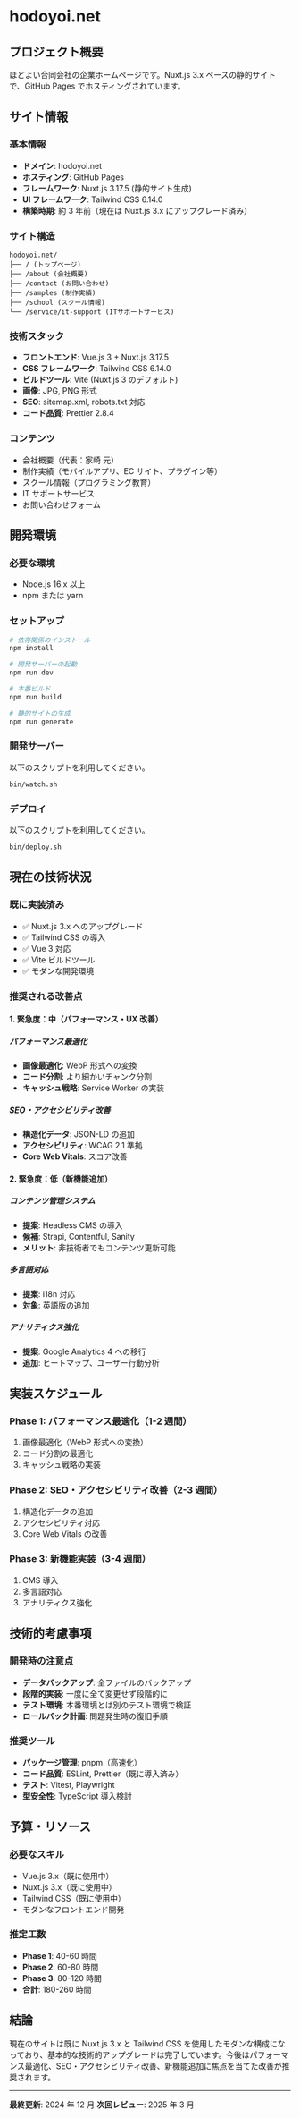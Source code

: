 # hodoyoi.net

## プロジェクト概要

ほどよい合同会社の企業ホームページです。Nuxt.js 3.x ベースの静的サイトで、GitHub Pages でホスティングされています。

## サイト情報

### 基本情報

- **ドメイン**: hodoyoi.net
- **ホスティング**: GitHub Pages
- **フレームワーク**: Nuxt.js 3.17.5 (静的サイト生成)
- **UI フレームワーク**: Tailwind CSS 6.14.0
- **構築時期**: 約 3 年前（現在は Nuxt.js 3.x にアップグレード済み）

### サイト構造

```
hodoyoi.net/
├── / (トップページ)
├── /about (会社概要)
├── /contact (お問い合わせ)
├── /samples (制作実績)
├── /school (スクール情報)
└── /service/it-support (ITサポートサービス)
```

### 技術スタック

- **フロントエンド**: Vue.js 3 + Nuxt.js 3.17.5
- **CSS フレームワーク**: Tailwind CSS 6.14.0
- **ビルドツール**: Vite (Nuxt.js 3 のデフォルト)
- **画像**: JPG, PNG 形式
- **SEO**: sitemap.xml, robots.txt 対応
- **コード品質**: Prettier 2.8.4

### コンテンツ

- 会社概要（代表：家崎 元）
- 制作実績（モバイルアプリ、EC サイト、プラグイン等）
- スクール情報（プログラミング教育）
- IT サポートサービス
- お問い合わせフォーム

## 開発環境

### 必要な環境

- Node.js 16.x 以上
- npm または yarn

### セットアップ

```bash
# 依存関係のインストール
npm install

# 開発サーバーの起動
npm run dev

# 本番ビルド
npm run build

# 静的サイトの生成
npm run generate
```

### 開発サーバー

以下のスクリプトを利用してください。

```bash
bin/watch.sh
```

### デプロイ

以下のスクリプトを利用してください。

```bash
bin/deploy.sh
```

## 現在の技術状況

### 既に実装済み

- ✅ Nuxt.js 3.x へのアップグレード
- ✅ Tailwind CSS の導入
- ✅ Vue 3 対応
- ✅ Vite ビルドツール
- ✅ モダンな開発環境

### 推奨される改善点

#### 1. 緊急度：中（パフォーマンス・UX 改善）

##### パフォーマンス最適化

- **画像最適化**: WebP 形式への変換
- **コード分割**: より細かいチャンク分割
- **キャッシュ戦略**: Service Worker の実装

##### SEO・アクセシビリティ改善

- **構造化データ**: JSON-LD の追加
- **アクセシビリティ**: WCAG 2.1 準拠
- **Core Web Vitals**: スコア改善

#### 2. 緊急度：低（新機能追加）

##### コンテンツ管理システム

- **提案**: Headless CMS の導入
- **候補**: Strapi, Contentful, Sanity
- **メリット**: 非技術者でもコンテンツ更新可能

##### 多言語対応

- **提案**: i18n 対応
- **対象**: 英語版の追加

##### アナリティクス強化

- **提案**: Google Analytics 4 への移行
- **追加**: ヒートマップ、ユーザー行動分析

## 実装スケジュール

### Phase 1: パフォーマンス最適化（1-2 週間）

1. 画像最適化（WebP 形式への変換）
2. コード分割の最適化
3. キャッシュ戦略の実装

### Phase 2: SEO・アクセシビリティ改善（2-3 週間）

1. 構造化データの追加
2. アクセシビリティ対応
3. Core Web Vitals の改善

### Phase 3: 新機能実装（3-4 週間）

1. CMS 導入
2. 多言語対応
3. アナリティクス強化

## 技術的考慮事項

### 開発時の注意点

- **データバックアップ**: 全ファイルのバックアップ
- **段階的実装**: 一度に全て変更せず段階的に
- **テスト環境**: 本番環境とは別のテスト環境で検証
- **ロールバック計画**: 問題発生時の復旧手順

### 推奨ツール

- **パッケージ管理**: pnpm（高速化）
- **コード品質**: ESLint, Prettier（既に導入済み）
- **テスト**: Vitest, Playwright
- **型安全性**: TypeScript 導入検討

## 予算・リソース

### 必要なスキル

- Vue.js 3.x（既に使用中）
- Nuxt.js 3.x（既に使用中）
- Tailwind CSS（既に使用中）
- モダンなフロントエンド開発

### 推定工数

- **Phase 1**: 40-60 時間
- **Phase 2**: 60-80 時間
- **Phase 3**: 80-120 時間
- **合計**: 180-260 時間

## 結論

現在のサイトは既に Nuxt.js 3.x と Tailwind CSS を使用したモダンな構成になっており、基本的な技術的アップグレードは完了しています。今後はパフォーマンス最適化、SEO・アクセシビリティ改善、新機能追加に焦点を当てた改善が推奨されます。

---

**最終更新**: 2024 年 12 月
**次回レビュー**: 2025 年 3 月
